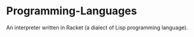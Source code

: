 # Programming-Languages

An interpreter written in Racket (a dialect of Lisp programming language).
